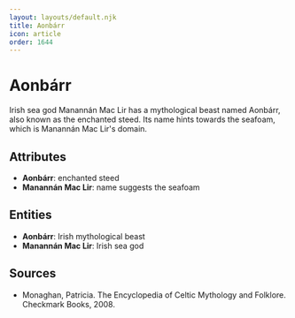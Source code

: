 ```yaml
---
layout: layouts/default.njk
title: Aonbárr
icon: article
order: 1644
---
```

# Aonbárr

Irish sea god Manannán Mac Lir has a mythological beast named Aonbárr, also known as the enchanted steed. Its name hints towards the seafoam, which is Manannán Mac Lir's domain.

## Attributes

- **Aonbárr**: enchanted steed
- **Manannán Mac Lir**: name suggests the seafoam

## Entities

- **Aonbárr**: Irish mythological beast
- **Manannán Mac Lir**: Irish sea god

## Sources

- Monaghan, Patricia. The Encyclopedia of Celtic Mythology and Folklore. Checkmark Books, 2008.

